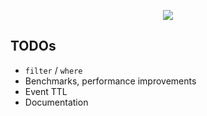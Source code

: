 <p align="center">
  <img src="http://s7.directupload.net/images/140604/97siii9z.png" />
</p>

TODOs
-----

* `filter` / `where`
* Benchmarks, performance improvements
* Event TTL
* Documentation
